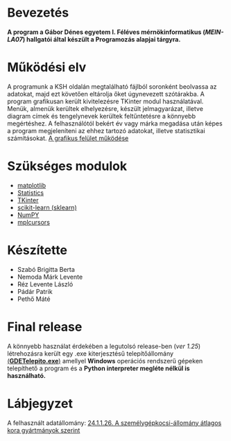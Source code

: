 # Bevezetés
__A program a Gábor Dénes egyetem I. Féléves mérnökinformatikus (_MEIN-LA07_) hallgatói által készült a Programozás alapjai tárgyra.__

# Működési elv
A programunk a KSH oldalán megtalálható fájlból soronként beolvassa az adatokat, majd ezt követően eltárolja őket úgynevezett szótárakba. A program grafikusan került kivitelezésre TKinter modul használatával. Menük, almenük kerültek elhelyezésre, készült jelmagyarázat, illetve diagram címek és tengelynevek kerültek feltűntetésre a könnyebb megértéshez. A felhasználótól bekért év vagy márka megadása után képes a program megjeleníteni az ehhez tartozó adatokat, illetve statisztikai számításokat. [A grafikus felület működése](https://github.com/NemodaMark/kozuti-Gepjarmuvek/wiki/A-felület-kezelése)

# Szükséges modulok
- [matplotlib](https://matplotlib.org)
- [Statistics](https://www.w3schools.com/python/module_statistics.asp)
- [TKinter](https://docs.python.org/3/library/tkinter.html)
- [scikit-learn (sklearn)](https://scikit-learn.org/stable/)
- [NumPY](https://numpy.org/doc/stable/)
- [mplcursors](https://mplcursors.readthedocs.io/en/stable/)

# Készítette
- Szabó Brigitta Berta
- Nemoda Márk Levente
- Réz Levente László
- Pádár Patrik
- Pethő Máté

# Final release
A könnyebb használat érdekében a legutolsó release-ben (_ver 1.25_) létrehozásra került egy .exe kiterjesztésű telepítőállomány [(__GDETelepito.exe__)](https://github.com/NemodaMark/kozuti-Gepjarmuvek/releases/download/final/GDETelepito.exe) amellyel __Windows__ operációs rendszerű gépeken telepíthető a program és a __Python interpreter megléte nélkül is használható.__

# Lábjegyzet
A felhasznált adatállomány: [24.1.1.26. A személygépkocsi-állomány átlagos kora gyártmányok szerint](https://www.ksh.hu/stadat_files/sza/hu/sza0026.html)
